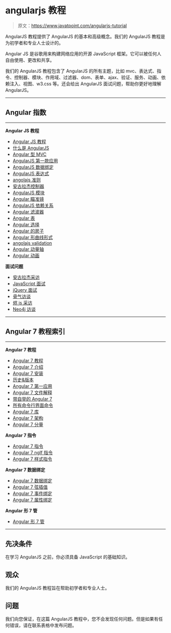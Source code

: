 # angularjs 教程

> 原文：<https://www.javatpoint.com/angularjs-tutorial>

AngularJS 教程提供了 AngularJS 的基本和高级概念。我们的 AngularJS 教程是为初学者和专业人士设计的。

Angular JS 是谷歌用来构建网络应用的开源 JavaScript 框架。它可以被任何人自由使用、更改和共享。

我们的 AngularJS 教程包含了 AngularJS 的所有主题，比如 mvc、表达式、指令、控制器、模块、作用域、过滤器、dom、表单、ajax、验证、服务、动画、依赖注入、视图、w3.css 等。还会给出 AngularJS 面试问题，帮助你更好地理解 AngularJS。

* * *

## Angular 指数

* * *

**Angular JS 教程**

*   [Angular JS 教程](angularjs-tutorial)
*   [什么是 AngularJS](what-is-angularjs)
*   [Angular 型 MVC](angularjs-mvc-architecture)
*   [AngularJS 第一款应用](angularjs-first-application)
*   [AngularJS 数据绑定](angularjs-data-binding)
*   [AngularJS 表达式](angularjs-expressions)
*   [angolajs 准则](angularjs-directives)
*   [安古拉杰控制器](angularjs-controllers)
*   [AngularJS 模块](angularjs-modules)
*   [Angular 瞄准镜](angularjs-scopes)
*   [AngularJS 依赖关系](angularjs-dependency-injection)
*   [Angular 滤波器](angularjs-filters)
*   [Angular 表](angularjs-tables)
*   [Angular 选择](angularjs-select)
*   [Angular 的房子](angularjs-dom)
*   [Angular 形曲线形式](angularjs-forms)
*   [angolajs validation](angularjs-validation)
*   [Angular 动量轴](angularjs-ajax)
*   [Angular 动画](angularjs-animation)

**面试问题**

*   [安古拉杰采访](angularjs-interview-questions)
*   [JavaScript 面试](javascript-interview-questions)
*   [jQuery 面试](jquery-interview-questions)
*   [骨气访谈](backbone-js-interview-questions)
*   [烬 js 采访](ember-js-interview-questions)
*   [Neo4j 访谈](neo4j-interview-questions)

* * *

## Angular 7 教程索引

* * *

**Angular 7 教程**

*   [Angular 7 教程](angular-7-tutorial)
*   [Angular 7 介绍](angular-7-introduction)
*   [Angular 7 安装](angular-7-installation)
*   [历史&版本](angular-7-history-and-versions)
*   [Angular 7 第一应用](angular-7-first-app)
*   [Angular 7 文件解释](angular-7-files-explanation)
*   [带自举的 Angular 7](angular-7-with-bootstrap)
*   [所有命令行界面命令](angular-7-all-cli-commands)
*   [Angular 7 库](angular-7-libraries)
*   [Angular 7 架构](angular-7-architecture)
*   [Angular 7 分量](angular-7-components)

**Angular 7 指令**

*   [Angular 7 指令](angular-7-directives)
*   [Angular 7 ngIf 指令](angular-7-ngif-directive)
*   [Angular 7 样式指令](angular-7-ngstyle-directive)

**Angular 7 数据绑定**

*   [Angular 7 数据绑定](angular-7-databinding)
*   [Angular 7 弦插值](angular-7-string-interpolation)
*   [Angular 7 事件绑定](angular-7-event-binding)
*   [Angular 7 属性绑定](angular-7-property-binding)

**Angular 形 7 管**

*   [Angular 形 7 管](angular-7-pipes)

* * *

## 先决条件

在学习 AngularJS 之前，你必须具备 JavaScript 的基础知识。

## 观众

我们的 AngularJS 教程旨在帮助初学者和专业人士。

## 问题

我们向您保证，在这篇 AngularJS 教程中，您不会发现任何问题。但是如果有任何错误，请在联系表格中发布问题。